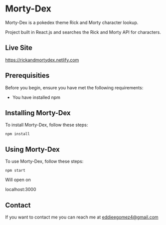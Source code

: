 # Morty-Dex

Morty-Dex is a pokedex theme Rick and Morty character lookup.

Project built in React.js and searches the Rick and Morty API for characters.

## Live Site

https://rickandmortydex.netlify.com

## Prerequisities

Before you begin, ensure you have met the following requirements:

<!--- These are just example requirements. Add, duplicate or remove as required --->

- You have installed npm

## Installing Morty-Dex

To install Morty-Dex, follow these steps:

```
npm install
```

## Using Morty-Dex

To use Morty-Dex, follow these steps:

```
npm start
```

Will open on

localhost:3000

## Contact

If you want to contact me you can reach me at eddieegomez4@gmail.com
